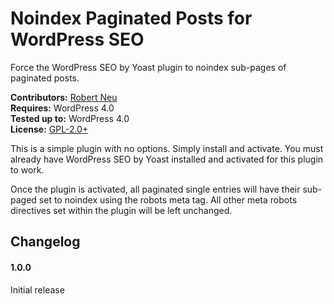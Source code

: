 # Noindex Paginated Posts for WordPress SEO

Force the WordPress SEO by Yoast plugin to noindex sub-pages of paginated posts.

__Contributors:__ [Robert Neu](https://github.com/robneu)  
__Requires:__ WordPress 4.0  
__Tested up to:__ WordPress 4.0  
__License:__ [GPL-2.0+](http://www.gnu.org/licenses/gpl-2.0.html)  

This is a simple plugin with no options. Simply install and activate. You must already have WordPress SEO by Yoast installed and activated for this plugin to work.

Once the plugin is activated, all paginated single entries will have their sub-paged set to noindex using the robots meta tag. All other meta robots directives set within the plugin will be left unchanged.

## Changelog

#### 1.0.0

Initial release
